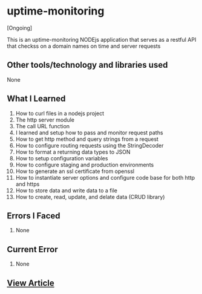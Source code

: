 # uptime-monitoring

[Ongoing]

This is an uptime-monitoring NODEjs application that serves as a restful API that checkss on a domain names on time and server requests

## Other tools/technology and libraries used

 None

## What I Learned

  1. How to curl files in a nodejs project
  2. The http server module
  3. The call URL function
  4. I learned and setup how to pass and monitor request paths
  5. How to get http method and query strings from a request
  6. How to configure routing requests using the StringDecoder
  7. How to format a returning data types to JSON
  8. How to setup configuration variables
  9. How to configure staging and production environments
  10. How to generate an ssl certificate from openssl
  11. How to instantiate server options and configure code base for both http and https
  12. How to store data and write data to a file
  13. How to create, read, update, and delate data (CRUD library)
  
## Errors  I Faced

  1. None

## Current Error
  
  1. None

## [View Article](#)

